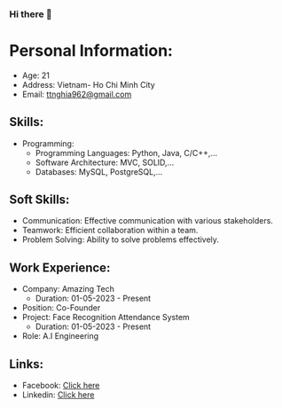 ### Hi there 👋


# Personal Information:

- Age: 21
- Address: Vietnam- Ho Chi Minh City
- Email: ttnghia962@gmail.com
## Skills:

- Programming:
   - Programming Languages: Python, Java, C/C++,...
   - Software Architecture: MVC, SOLID,...
   - Databases: MySQL, PostgreSQL,...
## Soft Skills:
- Communication: Effective communication with various stakeholders.
- Teamwork: Efficient collaboration within a team.
- Problem Solving: Ability to solve problems effectively.
## Work Experience:
- Company: Amazing Tech
   - Duration: 01-05-2023 - Present
- Position: Co-Founder
- Project: Face Recognition Attendance System
   - Duration: 01-05-2023 - Present
- Role: A.I Engineering

## Links:
- Facebook: [Click here](https://www.facebook.com/profile.php?id=100035161478542&mibextid=ZbWKwL)
- Linkedin: [Click here](www.linkedin.com/in/nghĩa-trương-trọng-34622b213)





<!--
- 🔭 I’m currently working on ...  FPT 
- 🌱 I’m currently learning ... 
- 👯 I’m looking to collaborate on ...
- 🤔 I’m looking for help with ...
- 💬 Ask me about ...
- 📫 How to reach me: ...
- 😄 Pronouns: ...
- ⚡ Fun fact: ...
-->
